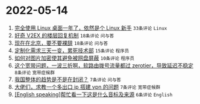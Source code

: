 # 2022-05-14

1. [完全使用 Linux 桌面一年了，依然是个 Linux 新手](https://www.v2ex.com/t/852740) `33条评论` `Linux`
1. [好奇 V2EX 的楼层回复机制](https://www.v2ex.com/t/852765) `18条评论` `问与答`
1. [现在在北京，要不要裸辞](https://www.v2ex.com/t/852744) `18条评论` `问与答`
1. [定制化需求三天一变，累死技术部](https://www.v2ex.com/t/852741) `15条评论` `程序员`
1. [如何对图片加密使其避免被网盘屏蔽](https://www.v2ex.com/t/852752) `10条评论` `程序员`
1. [这个宽带问题，一波三折啊，软路由拨号流量都过 zerotier，导致延迟不稳定](https://www.v2ex.com/t/852753) `8条评论` `宽带症候群`
1. [我国整体的趋势是不是在封闭？](https://www.v2ex.com/t/852760) `7条评论` `问与答`
1. [大佬们，求教一个多出口 ip 搭建 vpn 的问题](https://www.v2ex.com/t/852756) `7条评论` `宽带症候群`
1. [[English speaking]帮忙看一下这是什么音标及来源](https://www.v2ex.com/t/852751) `6条评论` `English`

